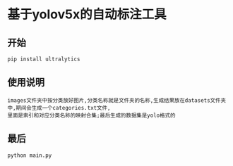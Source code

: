 # 基于yolov5x的自动标注工具
## 开始
```commandline
pip install ultralytics
```
## 使用说明
    images文件夹中按分类放好图片,分类名称就是文件夹的名称,生成结果放在datasets文件夹中,期间会生成一个categories.txt文件,
    里面是索引和对应分类名称的映射合集;最后生成的数据集是yolo格式的
## 最后
```commandline
python main.py
```